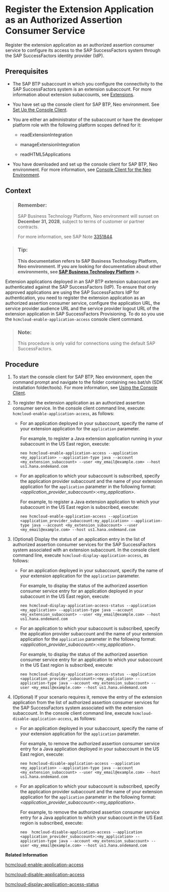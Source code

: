 <!-- loio47c4bfff70e94491a82353ddc66eb9a1 -->

# Register the Extension Application as an Authorized Assertion Consumer Service

Register the extension application as an authorized assertion consumer service to configure its access to the SAP SuccessFactors system through the SAP SuccessFactors identity provider \(IdP\).



## Prerequisites

-   The SAP BTP subaccount in which you configure the connectivity to the SAP SuccessFactors system is an extension subaccount. For more information about extension subaccounts, see [Extensions](https://help.sap.com/viewer/65de2977205c403bbc107264b8eccf4b/Cloud/en-US/08b1effc53634890a525f945017e2edc.html).
-   You have set up the console client for SAP BTP, Neo environment. See [Set Up the Console Client](../30-development-neo/set-up-the-console-client-7613dee.md).
-   You are either an administrator of the subaccount or have the developer platform role with the following platform scopes defined for it:
    -   readExtensionIntegration

    -   manageExtensionIntegration

    -   readHTML5Applications


-   You have downloaded and set up the console client for SAP BTP, Neo environment. For more information, see [Console Client for the Neo Environment](../50-administration-and-ops-neo/console-client-for-the-neo-environment-7613230.md).




## Context

> ### Remember:  
> SAP Business Technology Platform, Neo environment will sunset on **December 31, 2028**, subject to terms of customer or partner contracts.
> 
> For more information, see SAP Note [3351844](https://launchpad.support.sap.com/#/notes/3351844).

> ### Tip:  
> **This documentation refers to SAP Business Technology Platform, Neo environment. If you are looking for documentation about other environments, see [SAP Business Technology Platform](https://help.sap.com/viewer/65de2977205c403bbc107264b8eccf4b/Cloud/en-US/6a2c1ab5a31b4ed9a2ce17a5329e1dd8.html "SAP Business Technology Platform (SAP BTP) is an integrated offering comprised of four technology portfolios: database and data management, application development and integration, analytics, and intelligent technologies. The platform offers users the ability to turn data into business value, compose end-to-end business processes, and build and extend SAP applications quickly.") :arrow_upper_right:.**

Extension applications deployed in an SAP BTP extension subaccount are authenticated against the SAP SuccessFactors \(IdP\). To ensure that only approved applications are using the SAP SuccessFactors IdP for authentication, you need to register the extension application as an authorized assertion consumer service, configure the application URL, the service provider audience URL and the service provider logout URL of the extension application in SAP SuccessFactors Provisioning. To do so you use the `hcmcloud-enable-application-access` console client command.

> ### Note:  
> This procedure is only valid for connections using the default SAP SuccessFactors.



## Procedure

1.  To start the console client for SAP BTP, Neo environment, open the command prompt and navigate to the folder containing neo.bat/sh \(SDK installation folder/tools\). For more information, see [Using the Console Client](../50-administration-and-ops-neo/using-the-console-client-8900b22.md).

2.  To register the extension application as an authorized assertion consumer service. In the console client command line, execute: `hcmcloud-enable-application-access`, as follows:

    -   For an application deployed in your subaccount, specify the name of your extension application for the `application` parameter.

        For example, to register a Java extension application running in your subaccount in the US East region, execute:

        ```
        neo hcmcloud-enable-application-access --application <my_application> --application-type java --account <my_extension_subaccount> --user <my_email@example.com> --host us1.hana.ondemand.com
        ```

    -   For an application to which your subaccount is subscribed, specify the application provider subaccount and the name of your extension application for the `application` parameter in the following format: *<application\_provider\_subaccount\>*:*<my\_application\>*.

        For example, to register a Java extension application to which your subaccount in the US East region is subscribed, execute:

        ```
        neo hcmcloud-enable-application-access --application <application_provider_subaccount:my_application> --application-type java --account <my_extension_subaccount> --user <my_email@example.com> --host us1.hana.ondemand.com
        ```


3.  \(Optional\) Display the status of an application entry in the list of authorized assertion consumer services for the SAP SuccessFactors system associated with an extension subaccount. In the console client command line, execute `hcmcloud-display-application-access`, as follows:

    -   For an application deployed in your subaccount, specify the name of your extension application for the `application` parameter.

        For example, to display the status of the authorized assertion consumer service entry for an application deployed in your subaccount in the US East region, execute:

        ```
        neo hcmcloud-display-application-access-status --application <my_application> --application-type java --account <my_extension_subaccount> --user <my_email@example.com> --host us1.hana.ondemand.com
        ```

    -   For an application to which your subaccount is subscribed, specify the application provider subaccount and the name of your extension application for the `application` parameter in the following format: *<application\_provider\_subaccount\>*:*<my\_application\>*.

        For example, to display the status of the authorized assertion consumer service entry for an application to which your subaccount in the US East region is subscribed, execute:

        ```
        neo hcmcloud-display-application-access-status --application <application_provider_subaccount>:<my_application> --application-type java --account <my_extension_subaccount> --user <my_email@example.com> --host us1.hana.ondemand.com
        ```


4.  \(Optional\) If your scenario requires it, remove the entry of the extension application from the list of authorized assertion consumer services for the SAP SuccessFactors system associated with the extension subaccount. In the console client command line, execute `hcmcloud-disable-application-access`, as follows:

    -   For an application deployed in your subaccount, specify the name of your extension application for the `application` parameter.

        For example, to remove the authorized assertion consumer service entry for a Java application deployed in your subaccount in the US East region, execute:

        ```
        neo hcmcloud-disable-application-access --application <my_application> --application-type java --account <my_extension_subaccount> --user <my_email@example.com> --host us1.hana.ondemand.com
        ```

    -   For an application to which your subaccount is subscribed, specify the application provider subaccount and the name of your extension application for the `application` parameter in the following format: *<application\_provider\_subaccount\>*:*<my\_application\>*.

        For example, to remove the authorized assertion consumer service entry for a Java application to which your subaccount in the US East region is subscribed, execute:

        ```
        neo  hcmcloud-disable-application-access --application <application_provider_subaccount>:<my_application> --application-type java --account <my_extension_subaccount> --user <my_email@example.com> --host us1.hana.ondemand.com
        ```



**Related Information**  


[hcmcloud-enable-application-access](../50-administration-and-ops-neo/hcmcloud-enable-application-access-da0e8ba.md "This command registers an extension application as an authorized assertion consumer service for the SAP SuccessFactors system associated with the specified subaccount to enable the application to use the SAP SuccessFactors identity provider (IdP) for authentication.")

[hcmcloud-disable-application-access](../50-administration-and-ops-neo/hcmcloud-disable-application-access-99e8674.md "This command removes an extension application from the list of authorized assertion consumer services for the SAP SuccessFactors system associated with the specified subaccount.")

[hcmcloud-display-application-access-status](../50-administration-and-ops-neo/hcmcloud-display-application-access-status-75eac93.md "This command displays the status of an extension application entry in the list of assertion consumer services for the SAP SuccessFactors system associated with the specified subaccount. The returned results contain the extension application URL.")

